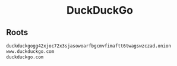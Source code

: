 


<h1 align="center">DuckDuckGo</h1>  


## Roots


```html
duckduckgogg42xjoc72x3sjasowoarfbgcmvfimaftt6twagswzczad.onion
www.duckduckgo.com
duckduckgo.com
```  

